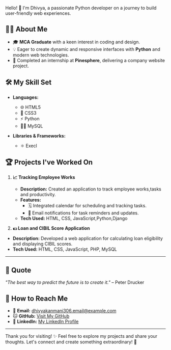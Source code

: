 Hello! 👋 I'm Dhivya, a passionate Python developer on a journey to build user-friendly web experiences.  

## 🧑‍🏫 About Me  
- 🎓 **MCA Graduate** with a keen interest in coding and design.  
- 💡 Eager to create dynamic and responsive interfaces with **Python** and modern web technologies.  
- 🎯 Completed an internship at **Pinesphere**, delivering a company website project.  

## 🛠️ My Skill Set  
- **Languages:**  
  - 🌐 HTML5  
  - 🎨 CSS3  
  - ⚡ Python 
  - 🧑‍💻 MySQL 

- **Libraries & Frameworks:**  
  - ⚛️ Execl
  

## 🏆 Projects I've Worked On  
1. **📈 Tracking Employee Works**  
   - **Description:** Created an application to track employee works,tasks and productivity.
   - **Features:**
       - 🗓️ Integrated calendar for scheduling and tracking tasks.  
       - 📧 Email notifications for task reminders and updates. 
   - **Tech Used:** HTML, CSS, JavaScript,Python,Django

2.  **💵 Loan and CIBIL Score Application**  
   - **Description:** Developed a web application for calculating loan eligibility and displaying CIBIL scores.  
   - **Tech Used:** HTML, CSS, JavaScript, PHP, MySQL   

---

## 🌟 Quote  
*"The best way to predict the future is to create it."* – Peter Drucker  

## 🔗 How to Reach Me  
- 📧 **Email:** dhivyakanmani306.email@example.com  
- 🐱 **GitHub:** [Visit My GitHub](https://github.com/yourusername)  
- 💼 **LinkedIn:** [My LinkedIn Profile](https://www.linkedin.com/in/your-profile)  

---

Thank you for visiting! ✨ Feel free to explore my projects and share your thoughts. Let's connect and create something extraordinary! 🚀
